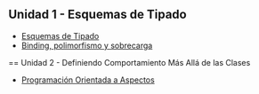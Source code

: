 Unidad 1 - Esquemas de Tipado
-----------------------------

-   [Esquemas de Tipado](esquemas-de-tipado.html)
-   [Binding, polimorfismo y sobrecarga](binding--polimorfismo-y-sobrecarga.html)

== Unidad 2 - Definiendo Comportamiento Más Allá de las Clases

-   [Programación Orientada a Aspectos](programacion-orientada-a-aspectos.html)


